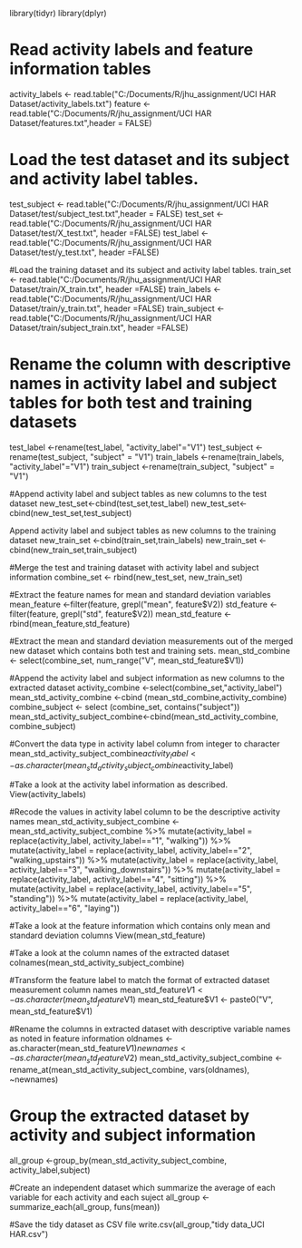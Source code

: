library(tidyr)
library(dplyr)

# Read activity labels and feature information tables
activity_labels <- read.table("C:/Documents/R/jhu_assignment/UCI HAR Dataset/activity_labels.txt")
feature <- read.table("C:/Documents/R/jhu_assignment/UCI HAR Dataset/features.txt",header = FALSE)

# Load the test dataset and its subject and activity label tables.
test_subject <- read.table("C:/Documents/R/jhu_assignment/UCI HAR Dataset/test/subject_test.txt",header = FALSE)
test_set <- read.table("C:/Documents/R/jhu_assignment/UCI HAR Dataset/test/X_test.txt", header =FALSE)
test_label <- read.table("C:/Documents/R/jhu_assignment/UCI HAR Dataset/test/y_test.txt", header =FALSE)

#Load the training dataset and its subject and activity label tables.
train_set <- read.table("C:/Documents/R/jhu_assignment/UCI HAR Dataset/train/X_train.txt", header =FALSE)
train_labels <- read.table("C:/Documents/R/jhu_assignment/UCI HAR Dataset/train/y_train.txt", header =FALSE)
train_subject <- read.table("C:/Documents/R/jhu_assignment/UCI HAR Dataset/train/subject_train.txt", header =FALSE)

# Rename the column with descriptive names in activity label and subject tables for both test and training datasets
test_label <-rename(test_label, "activity_label"="V1")
test_subject <-rename(test_subject, "subject" = "V1")
train_labels <-rename(train_labels, "activity_label"="V1")
train_subject <-rename(train_subject, "subject" = "V1")

#Append activity label and subject tables as new columns to the test dataset
new_test_set<-cbind(test_set,test_label)
new_test_set<-cbind(new_test_set,test_subject)

Append activity label and subject tables as new columns to the training dataset
new_train_set <-cbind(train_set,train_labels)
new_train_set <-cbind(new_train_set,train_subject)

#Merge the test and training dataset with activity label and subject information
combine_set <- rbind(new_test_set, new_train_set)

#Extract the feature names for mean and standard deviation variables
mean_feature <-filter(feature, grepl("mean", feature$V2))
std_feature <-filter(feature, grepl("std", feature$V2))
mean_std_feature <- rbind(mean_feature,std_feature)

#Extract the mean and standard deviation measurements out of the merged new dataset which contains both test and training sets.
mean_std_combine <- select(combine_set, num_range("V", mean_std_feature$V1))

#Append the activity label and subject information as new columns to the extracted dataset
activity_combine <-select(combine_set,"activity_label")
mean_std_activity_combine <-cbind (mean_std_combine,activity_combine)
combine_subject <- select (combine_set, contains("subject"))
mean_std_activity_subject_combine<-cbind(mean_std_activity_combine, combine_subject)

#Convert the data type in activity label column from integer to character
mean_std_activity_subject_combine$activity_label <- as.character(mean_std_activity_subject_combine$activity_label)

#Take a look at the activity label information as described.
View(activity_labels)

#Recode the values in activity label column to be the descriptive activity names
mean_std_activity_subject_combine <- mean_std_activity_subject_combine %>% mutate(activity_label = replace(activity_label, activity_label=="1", "walking")) %>% mutate(activity_label = replace(activity_label, activity_label=="2", "walking_upstairs")) %>% mutate(activity_label = replace(activity_label, activity_label=="3", "walking_downstairs")) %>% mutate(activity_label = replace(activity_label, activity_label=="4", "sitting")) %>% mutate(activity_label = replace(activity_label, activity_label=="5", "standing")) %>% mutate(activity_label = replace(activity_label, activity_label=="6", "laying"))

#Take a look at the feature information which contains only mean and standard deviation columns
View(mean_std_feature)

#Take a look at the column names of the extracted dataset
colnames(mean_std_activity_subject_combine)

#Transform the feature label to match the format of extracted dataset measurement column names
mean_std_feature$V1 <-as.character(mean_std_feature$V1)
mean_std_feature$V1 <- paste0("V", mean_std_feature$V1)

#Rename the columns in extracted dataset with descriptive variable names as noted in feature information
oldnames <- as.character(mean_std_feature$V1) 
newnames <-as.character(mean_std_feature$V2)
mean_std_activity_subject_combine <- rename_at(mean_std_activity_subject_combine, vars(oldnames), ~newnames)

# Group the extracted dataset by activity and subject information
all_group <-group_by(mean_std_activity_subject_combine, activity_label,subject)

#Create an independent dataset which summarize the average of each variable for each activity and each suject
all_group <-summarize_each(all_group, funs(mean))

#Save the tidy dataset as CSV file
write.csv(all_group,"tidy data_UCI HAR.csv")

